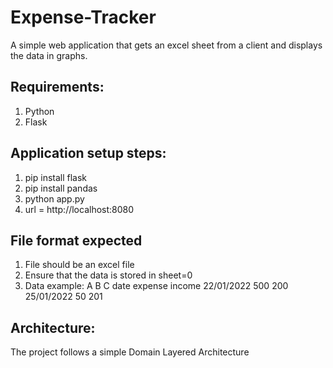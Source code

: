 # Expense-Tracker
A simple web application that gets an excel sheet from a client and displays the data in graphs.

## Requirements:
1. Python
2. Flask

## Application setup steps:
1. pip install flask
2. pip install pandas
3. python app.py
4. url = http://localhost:8080

## File format expected
1. File should be an excel file
2. Ensure that the data is stored in sheet=0
3. Data example:
      A             B            C
     date         expense      income
  22/01/2022       500          200
  25/01/2022       50           201


## Architecture:
The project follows a simple Domain Layered Architecture